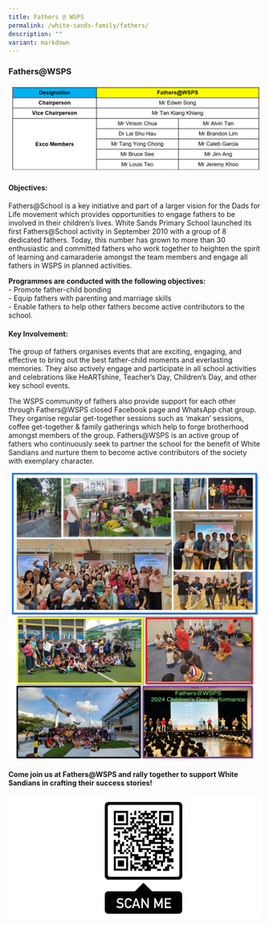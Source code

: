 ```yaml
---
title: Fathers @ WSPS
permalink: /white-sands-family/fathers/
description: ""
variant: markdown
---
```

### **Fathers@WSPS**

![](/images/Fathers_WSPS_2025_2.png)

#### **Objectives:**
Fathers@School is a key initiative and part of a larger vision for the Dads for Life movement which provides opportunities to engage fathers to be involved in their children’s lives. White Sands Primary School launched its first Fathers@School activity in September 2010 with a group of 8 dedicated fathers. Today, this number has grown to more than 30 enthusiastic and committed fathers who work together to heighten the spirit of learning and camaraderie amongst the team members and engage all fathers in WSPS in planned activities.

**Programmes are conducted with the following objectives:**<br>
\- Promote father-child bonding<br>
\- Equip fathers with parenting and marriage skills<br>
\- Enable fathers to help other fathers become active contributors to the school.

#### **Key Involvement:**
The group of fathers organises events that are exciting, engaging, and effective to bring out the best father-child moments and everlasting memories. They also actively engage and participate in all school activities and celebrations like HeARTshine, Teacher’s Day, Children’s Day, and other key school events. 

The WSPS community of fathers also provide support for each other through Fathers@WSPS closed Facebook page and WhatsApp chat group. They organise regular get-together sessions such as ‘makan’ sessions, coffee get-together &amp; family gatherings which help to forge brotherhood amongst members of the group. Fathers@WSPS is an active group of fathers who continuously seek to partner the school for the benefit of White Sandians and nurture them to become active contributors of the society with exemplary character.

![](/images/father1.png)
![](/images/Father2.png)



#### **Come join us at Fathers@WSPS and rally together to support White Sandians in crafting their success stories!** <br> 

![](/images/qr_code_fathers_2024.png)


<br clear="left">